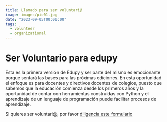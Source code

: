 ```yaml
---
title: Llamado para ser voluntari@
image: images/pic01.jpg
date: "2023-09-05T00:00:00"
tags:
  - volunteer
  - organizational
---
```


# Ser Voluntario para edupy

Esta es la primera versión de Edupy y ser parte del mismo es emocionante porque sentará las bases para las próximas ediciones.  En esta oportunidad el enfoque es para docentes y directivos docentes de colegios, puesto que sabemos que la educación comienza desde los primeros años y la oportunidad de contar con herramientas construídas con Python y el aprendizaje de un lenguaje de programación puede facilitar procesos de aprendizaje.

Si quieres ser voluntari@, por favor [diligencia este formulario](https://bit.ly/VoluntariadoEduPyOctubre2023)